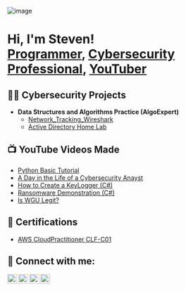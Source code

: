 ![image](https://github.com/Steven1799/Steven1799/assets/65691091/cb436108-c583-4a62-8edf-d3981f6c39c1)<h1>Hi, I'm Steven! <br/><a href="https://github.com/Steven1799/">Programmer</a>, <a href="https://www.linkedin.com/in/steven-lim-20010b221">Cybersecurity Professional</a>, <a href="https://www.youtube.com/@Algo_Garden">YouTuber</a></h1>

<h2>👨‍💻 Cybersecurity Projects</h2>

- <b>Data Structures and Algorithms Practice (AlgoExpert)</b>
  - [Network_Tracking_Wireshark](https://github.com/Steven1799/Network_Tracking_Wireshark)
  - [Active Directory Home Lab](https://github.com/joshmadakor1/Algorithms-Practice)


<h2>📺 YouTube Videos Made</h2>

- [Python Basic Tutorial]([https://www.youtube.com/watch?v=a83ASGn_V_s](https://youtube.com/playlist?list=PLcva2cpzyN6oLlEW1_BbU9YuOPsun10zU))
- [A Day in the Life of a Cybersecurity Anayst](https://www.youtube.com/watch?v=uHy3oM7NnoU)
- [How to Create a KeyLogger (C#)](https://www.youtube.com/watch?v=N-L9hklSlNk)
- [Ransomware Demonstration (C#)](https://www.youtube.com/watch?v=OfvdQeh79s0)
- [Is WGU Legit?](https://www.youtube.com/watch?v=E2MwRWxDBkA)

<h2>📃 Certifications</h2>

- [AWS CloudPractitioner CLF-C01](https://www.credly.com/badges/176fcb8b-544a-47cf-8f0a-899db6ad0a69/public_url)

<h2> 🤳 Connect with me:</h2>

[<img align="left" alt="JoshMadakor | YouTube" width="22px" src="https://cdn.jsdelivr.net/npm/simple-icons@v3/icons/youtube.svg" />][youtube]
[<img align="left" alt="JoshMadakor | Twitter" width="22px" src="https://cdn.jsdelivr.net/npm/simple-icons@v3/icons/twitter.svg" />][twitter]
[<img align="left" alt="JoshMadakor | LinkedIn" width="22px" src="https://cdn.jsdelivr.net/npm/simple-icons@v3/icons/linkedin.svg" />][linkedin]
[<img align="left" alt="JoshMadakor | Instagram" width="22px" src="https://cdn.jsdelivr.net/npm/simple-icons@v3/icons/instagram.svg" />][instagram]

[twitter]: https://twitter.com/joshmadakor
[youtube]: https://www.youtube.com/c/joshmadakor
[instagram]: https://www.instagram.com/joshmadakor/
[linkedin]: https://linkedin.com/in/joshmadakor

